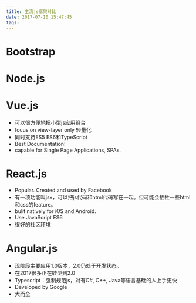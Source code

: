 ```yaml
---
title: 主流js框架对比
date: 2017-07-10 15:47:45
tags:
---
```


# Bootstrap








# Node.js





# Vue.js

- 可以很方便地把小型js应用组合
- focus on view-layer only 轻量化
- 同时支持ES5 ES6和TypeScript
- Best Documentation!
- capable for Single Page Applications, SPAs.

# React.js

- Popular. Created and used by Facebook
- 有一项功能叫jsx，可以把js代码和html代码写在一起。但可能会牺牲一些html和css的feature。
- bulit natively for iOS and Android.
- Use JavaScript ES6
- 很好的社区环境

# Angular.js

- 现阶段主要应用1.0版本，2.0仍处于开发状态。
- 在2017很多正在转型到2.0
- Typescript：强制规范js，对有C#, C++, Java等语言基础的人上手更快
- Developed by Google
- 大而全

